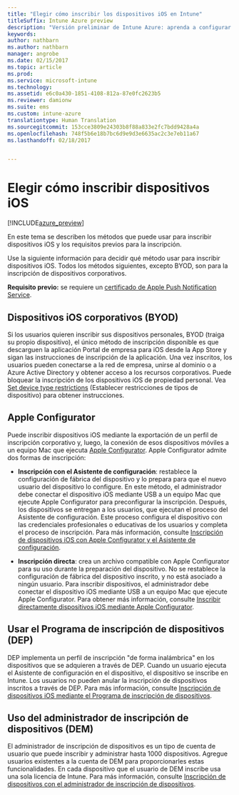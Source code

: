 ```yaml
---
title: "Elegir cómo inscribir los dispositivos iOS en Intune"
titleSuffix: Intune Azure preview
description: "Versión preliminar de Intune Azure: aprenda a configurar la inscripción de dispositivos iOS en Microsoft Intune."
keywords: 
author: nathbarn
ms.author: nathbarn
manager: angrobe
ms.date: 02/15/2017
ms.topic: article
ms.prod: 
ms.service: microsoft-intune
ms.technology: 
ms.assetid: e6c0a430-1851-4108-812a-87e0fc2623b5
ms.reviewer: damionw
ms.suite: ems
ms.custom: intune-azure
translationtype: Human Translation
ms.sourcegitcommit: 153cce3809e24303b8f88a833e2fc7bdd9428a4a
ms.openlocfilehash: 748f5b6e18b7bc6d9e9d3e6635ac2c3e7eb11a67
ms.lasthandoff: 02/18/2017


---
```


# <a name="choose-how-to-enroll-ios-devices"></a>Elegir cómo inscribir dispositivos iOS

[!INCLUDE[azure_preview](../includes/azure_preview.md)]

En este tema se describen los métodos que puede usar para inscribir dispositivos iOS y los requisitos previos para la inscripción.

Use la siguiente información para decidir qué método usar para inscribir dispositivos iOS. Todos los métodos siguientes, excepto BYOD, son para la inscripción de dispositivos corporativos.

**Requisito previo:** se requiere un [certificado de Apple Push Notification Service](get-an-apple-mdm-push-certificate.md).

## <a name="user-owned-ios-devices-byod"></a>Dispositivos iOS corporativos (BYOD)

Si los usuarios quieren inscribir sus dispositivos personales, BYOD (traiga su propio dispositivo), el único método de inscripción disponible es que descarguen la aplicación Portal de empresa para iOS desde la App Store y sigan las instrucciones de inscripción de la aplicación. Una vez inscritos, los usuarios pueden conectarse a la red de empresa, unirse al dominio o a Azure Active Directory y obtener acceso a los recursos corporativos. Puede bloquear la inscripción de los dispositivos iOS de propiedad personal. Vea [Set device type restrictions](https://docs.microsoft.com/intune-azure/enroll-devices/set-enrollment-restrictions#set-device-type-restrictions) (Establecer restricciones de tipos de dispositivo) para obtener instrucciones.

## <a name="apple-configurator"></a>Apple Configurator

Puede inscribir dispositivos iOS mediante la exportación de un perfil de inscripción corporativo y, luego, la conexión de esos dispositivos móviles a un equipo Mac que ejecuta [Apple Configurator](http://go.microsoft.com/fwlink/?LinkId=518017). Apple Configurator admite dos formas de inscripción:

- **Inscripción con el Asistente de configuración**: restablece la configuración de fábrica del dispositivo y lo prepara para que el nuevo usuario del dispositivo lo configure. En este método, el administrador debe conectar el dispositivo iOS mediante USB a un equipo Mac que ejecute Apple Configurator para preconfigurar la inscripción. Después, los dispositivos se entregan a los usuarios, que ejecutan el proceso del Asistente de configuración. Este proceso configura el dispositivo con las credenciales profesionales o educativas de los usuarios y completa el proceso de inscripción. Para más información, consulte [Inscripción de dispositivos iOS con Apple Configurator y el Asistente de configuración](enroll-ios-devices-with-apple-configurator-and-setup-assistant.md).

- **Inscripción directa**: crea un archivo compatible con Apple Configurator para su uso durante la preparación del dispositivo. No se restablece la configuración de fábrica del dispositivo inscrito, y no está asociado a ningún usuario. Para inscribir dispositivos, el administrador debe conectar el dispositivo iOS mediante USB a un equipo Mac que ejecute Apple Configurator. Para obtener más información, consulte [Inscribir directamente dispositivos iOS mediante Apple Configurator](enroll-ios-devices-with-apple-configurator-and-direct-enrollment.md).

## <a name="use-the-device-enrollment-program-dep"></a>Usar el Programa de inscripción de dispositivos (DEP)

DEP implementa un perfil de inscripción "de forma inalámbrica" en los dispositivos que se adquieren a través de DEP. Cuando un usuario ejecuta el Asistente de configuración en el dispositivo, el dispositivo se inscribe en Intune. Los usuarios no pueden anular la inscripción de dispositivos inscritos a través de DEP. Para más información, consulte [Inscripción de dispositivos iOS mediante el Programa de inscripción de dispositivos](enroll-ios-devices-using-device-enrollment-program.md).

## <a name="use-the-device-enrollment-manager-dem"></a>Uso del administrador de inscripción de dispositivos (DEM)
El administrador de inscripción de dispositivos es un tipo de cuenta de usuario que puede inscribir y administrar hasta 1000 dispositivos. Agregue usuarios existentes a la cuenta de DEM para proporcionarles estas funcionalidades. En cada dispositivo que el usuario de DEM inscribe usa una sola licencia de Intune. Para más información, consulte [Inscripción de dispositivos con el administrador de inscripción de dispositivos](enroll-devices-using-device-enrollment-manager.md).

